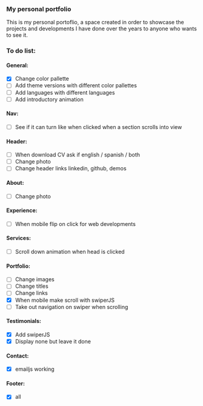 ### My personal portfolio

This is my personal portoflio, a space created in order to showcase the projects and developments I have done over the years to anyone who wants to see it.

### To do list:

#### General:

-  [x] Change color pallette
-  [ ] Add theme versions with different color pallettes
-  [ ] Add languages with different languages
-  [ ] Add introductory animation

#### Nav:

-  [ ] See if it can turn like when clicked when a section scrolls into view

#### Header:

-  [ ] When download CV ask if english / spanish / both
-  [ ] Change photo
-  [ ] Change header links linkedin, github, demos

#### About:

-  [ ] Change photo

#### Experience:

-  [ ] When mobile flip on click for web developments

#### Services:

-  [ ] Scroll down animation when head is clicked

#### Portfolio:

-  [ ] Change images
-  [ ] Change titles
-  [ ] Change links
-  [x] When mobile make scroll with swiperJS
-  [ ] Take out navigation on swiper when scrolling

#### Testimonials:

-  [x] Add swiperJS
-  [x] Display none but leave it done

#### Contact:

-  [x] emailjs working

#### Footer:

-  [x] all
